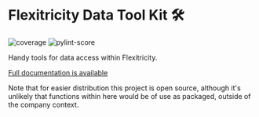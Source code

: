 # Flexitricity Data Tool Kit 🛠️

![coverage](https://img.shields.io/badge/coverage-100-green)
![pylint-score](https://img.shields.io/badge/pylint-10-green)

Handy tools for data access within Flexitricity.

[Full documentation is available](https://red-sky-0894abb03.4.azurestaticapps.net/flex_dtk/trading_db.html)

Note that for easier distribution this project is open source, although it's unlikely that functions within here would be of use as packaged, outside of the company context.
